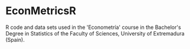 # EconMetricsR
R code and data sets used in the 'Econometría' course in the Bachelor's Degree in Statistics of the Faculty of Sciences, University of Extremadura (Spain).

